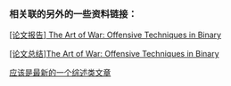 ### 相关联的另外的一些资料链接：

[[论文报告] The Art of War: Offensive Techniques in Binary](https://www.bilibili.com/video/BV144411a7DJ/)

[[论文总结]The Art of War: Offensive Techniques in Binary](https://firmianay.gitbooks.io/ctf-all-in-one/content/doc/8.25_angr.html)



[应该是最新的一个综述类文章](https://www.anquanke.com/post/id/240026)

